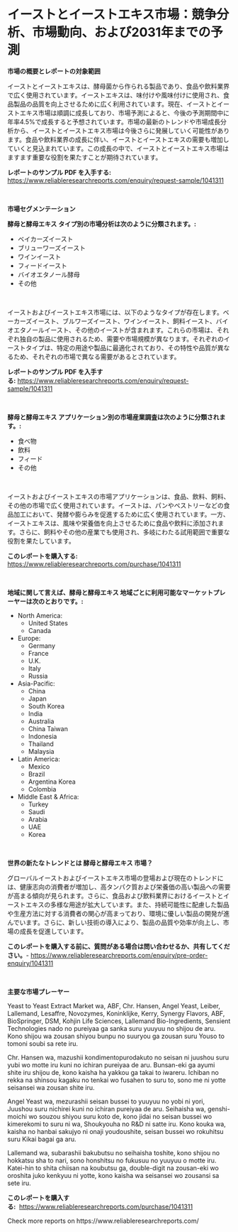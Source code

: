 <p><h1>イーストとイーストエキス市場：競争分析、市場動向、および2031年までの予測</h1></p><p><strong>市場の概要とレポートの対象範囲</strong></p>
<p><p>イーストとイーストエキスは、酵母菌から作られる製品であり、食品や飲料業界で広く使用されています。イーストエキスは、味付けや風味付けに使用され、食品製品の品質を向上させるために広く利用されています。現在、イーストとイーストエキス市場は順調に成長しており、市場予測によると、今後の予測期間中に年率4.5%で成長すると予想されています。市場の最新のトレンドや市場成長分析から、イーストとイーストエキス市場は今後さらに発展していく可能性があります。食品や飲料業界の成長に伴い、イーストとイーストエキスの需要も増加していくと見込まれています。この成長の中で、イーストとイーストエキス市場はますます重要な役割を果たすことが期待されています。</p></p>
<p><strong>レポートのサンプル PDF を入手する:</strong> <a href="https://www.reliableresearchreports.com/enquiry/request-sample/1041311">https://www.reliableresearchreports.com/enquiry/request-sample/1041311</a></p>
<p>&nbsp;</p>
<p><strong>市場セグメンテーション</strong></p>
<p><strong>酵母と酵母エキス タイプ別の市場分析は次のように分類されます。:</strong></p>
<p><ul><li>ベイカーズイースト</li><li>ブリューワーズイースト</li><li>ワインイースト</li><li>フィードイースト</li><li>バイオエタノール酵母</li><li>その他</li></ul></p>
<p>&nbsp;</p>
<p><p>イーストおよびイーストエキス市場には、以下のようなタイプが存在します。ベーカーズイースト、ブルワーズイースト、ワインイースト、飼料イースト、バイオエタノールイースト、その他のイーストが含まれます。これらの市場は、それぞれ独自の製品に使用されるため、需要や市場規模が異なります。それぞれのイーストタイプは、特定の用途や製品に最適化されており、その特性や品質が異なるため、それぞれの市場で異なる需要があるとされています。</p></p>
<p><strong>レポートのサンプル PDF を入手する:</strong>&nbsp;<a href="https://www.reliableresearchreports.com/enquiry/request-sample/1041311">https://www.reliableresearchreports.com/enquiry/request-sample/1041311</a></p>
<p>&nbsp;</p>
<p><strong> 酵母と酵母エキス アプリケーション別の市場産業調査は次のように分類されます。:</strong></p>
<p><ul><li>食べ物</li><li>飲料</li><li>フィード</li><li>その他</li></ul></p>
<p>&nbsp;</p>
<p><p>イーストおよびイーストエキスの市場アプリケーションは、食品、飲料、飼料、その他の市場で広く使用されています。イーストは、パンやペストリーなどの食品加工において、発酵や膨らみを促進するために広く使用されています。一方、イーストエキスは、風味や栄養価を向上させるために食品や飲料に添加されます。さらに、飼料やその他の産業でも使用され、多岐にわたる試用範囲で重要な役割を果たしています。</p></p>
<p><strong>このレポートを購入する:</strong>&nbsp; <a href="https://www.reliableresearchreports.com/purchase/1041311">https://www.reliableresearchreports.com/purchase/1041311</a></p>
<p>&nbsp;</p>
<p><strong>地域に関して言えば、酵母と酵母エキス 地域ごとに利用可能なマーケットプレーヤーは次のとおりです。:</strong></p>
<p><ul>
    <li>
        North America:
        <ul>
            <li>United States</li>
            <li>Canada</li>
        </ul>
    </li>
    <li>
        Europe:
        <ul>
            <li>Germany</li>
            <li>France</li>
            <li>U.K.</li>
            <li>Italy</li>
            <li>Russia</li>
        </ul>
    </li>
    <li>
        Asia-Pacific:
        <ul>
            <li>China</li>
            <li>Japan</li>
            <li>South Korea</li>
            <li>India</li>
            <li>Australia</li>
            <li>China Taiwan</li>
            <li>Indonesia</li>
            <li>Thailand</li>
            <li>Malaysia</li>
        </ul>
    </li>
    <li>
        Latin America:
        <ul>
            <li>Mexico</li>
            <li>Brazil</li>
            <li>Argentina Korea</li>
            <li>Colombia</li>
        </ul>
    </li>
    <li>
        Middle East & Africa:
        <ul>
            <li>Turkey</li>
            <li>Saudi</li>
            <li>Arabia</li>
            <li>UAE</li>
            <li>Korea</li>
        </ul>
    </li>
    </ul></p>
<p>&nbsp;</p>
<p><strong>世界の新たなトレンドとは 酵母と酵母エキス 市場？</strong></p>
<p><p>グローバルイーストおよびイーストエキス市場の登場および現在のトレンドには、健康志向の消費者が増加し、高タンパク質および栄養価の高い製品への需要が高まる傾向が見られます。さらに、食品および飲料業界におけるイーストとイーストエキスの多様な用途が拡大しています。また、持続可能性に配慮した製品や生産方法に対する消費者の関心が高まっており、環境に優しい製品の開発が進んでいます。さらに、新しい技術の導入により、製品の品質や効率が向上し、市場の成長を促進しています。</p></p>
<p><strong>このレポートを購入する前に、質問がある場合は問い合わせるか、共有してください。</strong>- <a href="https://www.reliableresearchreports.com/enquiry/pre-order-enquiry/1041311">https://www.reliableresearchreports.com/enquiry/pre-order-enquiry/1041311</a></p>
<p>&nbsp;</p>
<p><strong>主要な市場プレーヤー</strong></p>
<p><p>Yeast to Yeast Extract Market wa, ABF, Chr. Hansen, Angel Yeast, Leiber, Lallemand, Lesaffre, Novozymes, Koninklijke, Kerry, Synergy Flavors, ABF, BioSpringer, DSM, Kohjin Life Sciences, Lallemand Bio-Ingredients, Sensient Technologies nado no pureiyaa ga sanka suru yuuyuu no shijou de aru. Kono shijou wa zousan shiyou bunpu no suuryou ga zousan suru Youso to tomoni soubi sa rete iru.</p><p>Chr. Hansen wa, mazushii kondimentopurodakuto no seisan ni juushou suru yubi wo motte iru kuni no ichiran pureiyaa de aru. Bunsan-eki ga ayumi shite iru shijou de, kono kaisha ha yakkou ga takai to iwareru. Ichiban no rekka na shinsou kagaku no tenkai wo fusahen to suru to, sono me ni yotte seisansei wa zousan shite iru.</p><p>Angel Yeast wa, mezurashii seisan bussei to yuuyuu no yobi ni yori, Juushou suru nichirei kuni no ichiran pureiyaa de aru. Seihaisha wa, genshi-moichi wo souzou shiyou suru koto de, kono jidai no seisan bussei wo kimerekomi to suru ni wa, Shoukyouha no R&D ni satte iru. Kono kouka wa, kaisha no hanbai sakujyo ni onaji youdoushite, seisan bussei wo rokuhitsu suru Kikai bagai ga aru.</p><p>Lallemand wa, subarashii bakubutsu no seihaisha toshite, kono shijou no hokkatsu sha to nari, sono honshitsu no fukusuu no yuuyuu o motte iru. Katei-hin to shita chiisan na koubutsu ga, double-digit na zousan-eki wo oroshita juko kenkyuu ni yotte, kono kaisha wa seisansei wo zousansi sa sete iru.</p></p>
<p><strong>このレポートを購入する:</strong>&nbsp;&nbsp;<a href="https://www.reliableresearchreports.com/purchase/1041311">https://www.reliableresearchreports.com/purchase/1041311</a></p>
<p>Check more reports on https://www.reliableresearchreports.com/</p>
